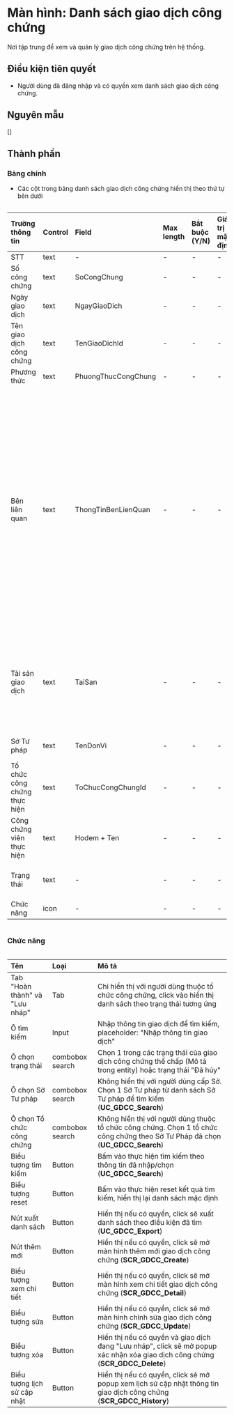 # Màn hình: Danh sách giao dịch công chứng
Nơi tập trung để xem và quản lý giao dịch công chứng trên hệ thống.

## Điều kiện tiên quyết
- Người dùng đã đăng nhập và có quyền xem danh sách giao dịch công chứng.

## Nguyên mẫu
[]

## Thành phần

### Bảng chính
- Các cột trong bảng danh sách giao dịch công chứng hiển thị theo thứ tự bên dưới

<div style="overflow-x:auto">

| Trường thông tin             | Control | Field               | Max length | Bắt buộc (Y/N) | Giá trị mặc định | Cho phép sửa (Y/N) | Mô tả                                                                                                                                                                                                                                                                                                                                                                                                                                                                                                                                                                                                                                                              |
|:-----------------------------|:--------|:--------------------|:-----------|:---------------|:-----------------|:-------------------|:-------------------------------------------------------------------------------------------------------------------------------------------------------------------------------------------------------------------------------------------------------------------------------------------------------------------------------------------------------------------------------------------------------------------------------------------------------------------------------------------------------------------------------------------------------------------------------------------------------------------------------------------------------------------|
| STT                          | text    | -                   | -          | -              | -                | -                  |                                                                                                                                                                                                                                                                                                                                                                                                                                                                                                                                                                                                                                                                    |
| Số công chứng                | text    | SoCongChung         | -          | -              | -                | -                  |                                                                                                                                                                                                                                                                                                                                                                                                                                                                                                                                                                                                                                                                    |
| Ngày giao dịch               | text    | NgayGiaoDich        | -          | -              | -                | -                  |                                                                                                                                                                                                                                                                                                                                                                                                                                                                                                                                                                                                                                                                    |
| Tên giao dịch công chứng     | text    | TenGiaoDichId       | -          | -              | -                | -                  |                                                                                                                                                                                                                                                                                                                                                                                                                                                                                                                                                                                                                                                                    |
| Phương thức                  | text    | PhuongThucCongChung | -          | -              | -                | -                  |                                                                                                                                                                                                                                                                                                                                                                                                                                                                                                                                                                                                                                                                    |
| Bên liên quan                | text    | ThongTinBenLienQuan | -          | -              | -                | -                  | Hiển thị tất cả các bên liên quan và người tham gia giao dịch theo từng bên với template: BenLienQuan: (Cá nhân) Hodem + Ten; NgaySinh; Số giấy tờ: SoGiayToNhanThan; Địa chỉ: DiaChi + PhuongXa + TinhThanhPho (hiện tại) hoặc (Tổ chức) TenToChuc; Số giấy tờ pháp nhân: SoGiayToPhapNhan, NgayCap; Địa chỉ tổ chức: DiaChiToChuc, PhuongXaToChuc, TinhThanhPhoToChuc; Đại diện: NguoiDaiDien, Chức vụ: ChucVuNguoiDaiDien, Số giấy tờ: SoGiayToNhanThan, NgayCap; Địa chỉ: DiaChiNguoiDaiDien, PhuongXaNguoiDaiDien, TinhThanhPhoNguoiDaiDien. Chỉ hiển thị tối đa 2 dòng thông tin, nếu dài hơn hiển thị biểu tượng "xem thêm", hover vào sẽ hiển thị chi tiết |
| Tài sản giao dịch            | text    | TaiSan              | -          | -              | -                | -                  | Hiển thị danh sách tài sản giao dịch theo template: Loại tài sản: LoaiTaiSan, chủ sở hữu: ChuSoHuu, Số giấy chứng nhận: SoGiayChungNhan, Ngày cấp: NgayCap, NoiCap. Chỉ hiển thị tối đa 2 dòng thông tin, nếu dài hơn hiển thị biểu tượng "xem thêm", hover vào sẽ hiển thị chi tiết                                                                                                                                                                                                                                                                                                                                                                               |
| Sở Tư pháp                   | text    | TenDonVi            | -          | -              | -                | -                  | Hiển thị tên Sở Tư pháp (Không hiển thị cột này với người dùng cấp Sở)                                                                                                                                                                                                                                                                                                                                                                                                                                                                                                                                                                                             |
| Tổ chức công chứng thực hiện | text    | ToChucCongChungId   | -          | -              | -                | -                  | Hiển thị tên tổ chức công chứng thực hiện giao dịch                                                                                                                                                                                                                                                                                                                                                                                                                                                                                                                                                                                                                |
| Công chứng viên thực hiện    | text    | Hodem + Ten         | -          | -              | -                | -                  |                                                                                                                                                                                                                                                                                                                                                                                                                                                                                                                                                                                                                                                                    |
| Trạng thái                   | text    | -                   | -          | -              | -                | -                  | Nếu giao dịch có văn bản hủy thì hiển thị trạng thái 'Đã hủy'; ngược lại, hiển thị trạng thái giải chấp nếu có                                                                                                                                                                                                                                                                                                                                                                                                                                                                                                                                                                                        |
| Chức năng                    | icon    | -                   | -          | -              | -                | -                  | Xem chi tiết, Sửa, Xóa, Xem lịch sử (tùy quyền)                                                                                                                                                                                                                                                                                                                                                                                                                                                                                                                                                                                                                    |

</div>

### Chức năng

<div style="overflow-x:auto">

| Tên                            | Loại            | Mô tả                                                                                                                          |
|:-------------------------------|:----------------|:-------------------------------------------------------------------------------------------------------------------------------|
| Tab "Hoàn thành" và "Lưu nháp" | Tab             | Chỉ hiển thị với người dùng thuộc tổ chức công chứng, click vào hiển thị danh sách theo trạng thái tương ứng                   |
| Ô tìm kiếm                     | Input           | Nhập thông tin giao dịch để tìm kiếm, placeholder: "Nhập thông tin giao dịch"                                                  |
| Ô chọn trạng thái              | combobox search | Chọn 1 trong các trạng thái của giao dịch công chứng thế chấp (Mô tả trong entity) hoặc trạng thái "Đã hủy"                |
| Ô chọn Sở Tư pháp              | combobox search | Không hiển thị với người dùng cấp Sở. Chọn 1 Sở Tư pháp từ danh sách Sở Tư pháp để tìm kiếm (**UC_GDCC_Search**)               |
| Ô chọn Tổ chức công chứng      | combobox search | Không hiển thị với người dùng thuộc tổ chức công chứng. Chọn 1 tổ chức công chứng theo Sở Tư Pháp đã chọn (**UC_GDCC_Search**) |
| Biểu tượng tìm kiếm            | Button          | Bấm vào thực hiện tìm kiếm theo thông tin đã nhập/chọn (**UC_GDCC_Search**)                                                    |
| Biểu tượng reset               | Button          | Bấm vào thực hiện reset kết quả tìm kiếm, hiển thị lại danh sách mặc định                                                      |
| Nút xuất danh sách             | Button          | Hiển thị nếu có quyền, click sẽ xuất danh sách theo điều kiện đã tìm (**UC_GDCC_Export**)                                      |
| Nút thêm mới                   | Button          | Hiển thị nếu có quyền, click sẽ mở màn hình thêm mới giao dịch công chứng (**SCR_GDCC_Create**)                                |
| Biểu tượng xem chi tiết        | Button          | Hiển thị nếu có quyền, click sẽ mở màn hình xem chi tiết giao dịch công chứng (**SCR_GDCC_Detail**)                            |
| Biểu tượng sửa                 | Button          | Hiển thị nếu có quyền, click sẽ mở màn hình chỉnh sửa giao dịch công chứng (**SCR_GDCC_Update**)                               |
| Biểu tượng xóa                 | Button          | Hiển thị nếu có quyền và giao dịch đang "Lưu nháp", click sẽ mở popup xác nhận xóa giao dịch công chứng (**SCR_GDCC_Delete**)  |
| Biểu tượng lịch sử cập nhật    | Button          | Hiển thị nếu có quyền, click sẽ mở popup xem lịch sử cập nhật thông tin giao dịch công chứng (**SCR_GDCC_History**)            |

</div>
